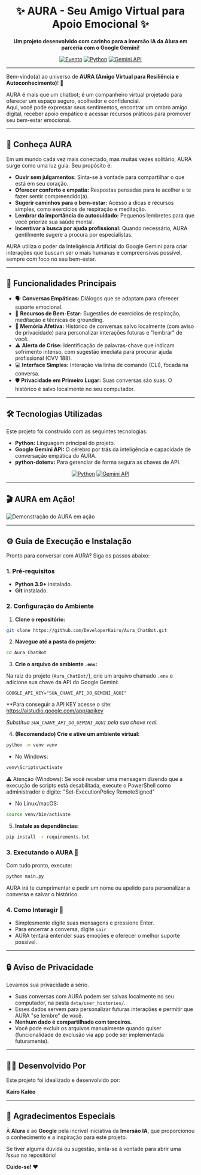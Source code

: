 
<div align="center">

# ✨ AURA - Seu Amigo Virtual para Apoio Emocional ✨

**Um projeto desenvolvido com carinho para a Imersão IA da Alura em parceria com o Google Gemini!**

[![Evento](https://img.shields.io/badge/Imersão%20IA-Alura%20%26%20Google-%230073E6?style=for-the-badge&logo=google&logoColor=white&labelColor=0B579B)](https://www.alura.com.br/artigos/imersao-ia?srsltid=AfmBOoqACaLd9cCtLcitX70Rx8YoH1gmmsdj8VCR0w8uvo1-0px8ldBC)
[![Python](https://img.shields.io/badge/Python-3776AB?style=for-the-badge&logo=python&logoColor=white)](https://www.python.org/)
[![Gemini API](https://img.shields.io/badge/Gemini%20API-4A89F3?style=for-the-badge&logo=google-gemini&logoColor=white)](https://ai.google.dev/docs/gemini_api_overview)

</div>

---

Bem-vindo(a) ao universo de **AURA (Amigo Virtual para Resiliência e Autoconhecimento)**! 🌟

AURA é mais que um chatbot; é um companheiro virtual projetado para oferecer um espaço seguro, acolhedor e confidencial.  
Aqui, você pode expressar seus sentimentos, encontrar um ombro amigo digital, receber apoio empático e acessar recursos práticos para promover seu bem-estar emocional.

---

## 💖 Conheça AURA

Em um mundo cada vez mais conectado, mas muitas vezes solitário, AURA surge como uma luz guia. Seu propósito é:

- **Ouvir sem julgamentos:** Sinta-se à vontade para compartilhar o que está em seu coração.
- **Oferecer conforto e empatia:** Respostas pensadas para te acolher e te fazer sentir compreendido(a).
- **Sugerir caminhos para o bem-estar:** Acesso a dicas e recursos simples, como exercícios de respiração e meditação.
- **Lembrar da importância do autocuidado:** Pequenos lembretes para que você priorize sua saúde mental.
- **Incentivar a busca por ajuda profissional:** Quando necessário, AURA gentilmente sugere a procura por especialistas.

AURA utiliza o poder da Inteligência Artificial do Google Gemini para criar interações que buscam ser o mais humanas e compreensivas possível, sempre com foco no seu bem-estar.

---

## 🚀 Funcionalidades Principais

- 🗣️ **Conversas Empáticas:** Diálogos que se adaptam para oferecer suporte emocional.
- 🧘 **Recursos de Bem-Estar:** Sugestões de exercícios de respiração, meditação e técnicas de grounding.
- 🧠 **Memória Afetiva:** Histórico de conversas salvo localmente (com aviso de privacidade) para personalizar interações futuras e "lembrar" de você.
- ⚠️ **Alerta de Crise:** Identificação de palavras-chave que indicam sofrimento intenso, com sugestão imediata para procurar ajuda profissional (CVV 188).
- 💻 **Interface Simples:** Interação via linha de comando (CLI), focada na conversa.
- 🛡️ **Privacidade em Primeiro Lugar:** Suas conversas são suas. O histórico é salvo localmente no seu computador.

---

## 🛠️ Tecnologias Utilizadas

Este projeto foi construído com as seguintes tecnologias:

- **Python:** Linguagem principal do projeto.
- **Google Gemini API:** O cérebro por trás da inteligência e capacidade de conversação empática do AURA.
- **python-dotenv:** Para gerenciar de forma segura as chaves de API.

<div align="center">

[![Python](https://img.shields.io/badge/Python-3776AB?style=for-the-badge&logo=python&logoColor=white)](https://www.python.org/)
[![Gemini API](https://img.shields.io/badge/Gemini%20API-4A89F3?style=for-the-badge&logo=google-gemini&logoColor=white)](https://ai.google.dev/docs/gemini_api_overview)

</div>

---

## 🎬 AURA em Ação!

![Demonstração do AURA em ação](assets/aura_gif.gif)

---

## ⚙️ Guia de Execução e Instalação

Pronto para conversar com AURA? Siga os passos abaixo:

### 1. Pré-requisitos

- **Python 3.9+** instalado.
- **Git** instalado.

### 2. Configuração do Ambiente

1. **Clone o repositório:**

```bash
git clone https://github.com/DeveloperKairo/Aura_ChatBot.git
```

2. **Navegue até a pasta do projeto:**

```bash
cd Aura_ChatBot
```

3. **Crie o arquivo de ambiente `.env`:**

Na raiz do projeto (`Aura_ChatBot/`), crie um arquivo chamado `.env` e adicione sua chave da API do Google Gemini:

```env
GOOGLE_API_KEY="SUA_CHAVE_API_DO_GEMINI_AQUI"
```

**Para conseguir a API KEY acesse o site: https://aistudio.google.com/app/apikey

*Substitua `SUA_CHAVE_API_DO_GEMINI_AQUI` pela sua chave real.*

4. **(Recomendado) Crie e ative um ambiente virtual:**

```bash
python -m venv venv
```

- No Windows:

```bash
venv\Scripts\activate
```
⚠️ Atenção (Windows): Se você receber uma mensagem dizendo que a execução de scripts está desabilitada, execute o PowerShell como administrador e digite:
"Set-ExecutionPolicy RemoteSigned"

- No Linux/macOS:

```bash
source venv/bin/activate
```

5. **Instale as dependências:**

```bash
pip install -r requirements.txt
```

### 3. Executando o AURA 🚀

Com tudo pronto, execute:

```bash
python main.py
```

AURA irá te cumprimentar e pedir um nome ou apelido para personalizar a conversa e salvar o histórico.

### 4. Como Interagir 💬

- Simplesmente digite suas mensagens e pressione Enter.
- Para encerrar a conversa, digite `sair`
- AURA tentará entender suas emoções e oferecer o melhor suporte possível.

---

## 🔒 Aviso de Privacidade

Levamos sua privacidade a sério.

- Suas conversas com AURA podem ser salvas localmente no seu computador, na pasta `data/user_histories/`.
- Esses dados servem para personalizar futuras interações e permitir que AURA "se lembre" de você.
- **Nenhum dado é compartilhado com terceiros.**
- Você pode excluir os arquivos manualmente quando quiser (funcionalidade de exclusão via app pode ser implementada futuramente).

---

## 👨‍💻 Desenvolvido Por

Este projeto foi idealizado e desenvolvido por:

**Kairo Kaléo**

---

## 🙏 Agradecimentos Especiais

À **Alura** e ao **Google** pela incrível iniciativa da **Imersão IA**, que proporcionou o conhecimento e a inspiração para este projeto.

Se tiver alguma dúvida ou sugestão, sinta-se à vontade para abrir uma *Issue* no repositório!

**Cuide-se! ❤️**
